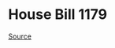 # House Bill 1179

[Source](http://lawfilesext.leg.wa.gov/biennium/2023-24/Pdf/Bills/House%20Bills/1179.pdf)